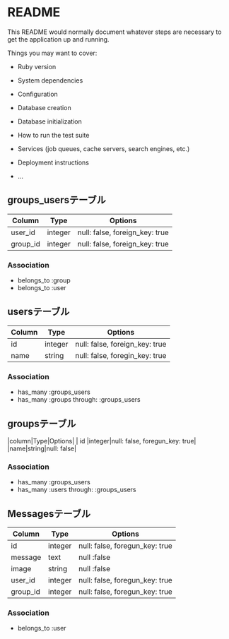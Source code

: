 # README

This README would normally document whatever steps are necessary to get the
application up and running.

Things you may want to cover:

* Ruby version

* System dependencies

* Configuration

* Database creation

* Database initialization

* How to run the test suite

* Services (job queues, cache servers, search engines, etc.)

* Deployment instructions

* ...

## groups_usersテーブル

|Column|Type|Options|
|------|----|-------|
|user_id|integer|null: false, foreign_key: true|
|group_id|integer|null: false, foreign_key: true|

### Association
- belongs_to :group
- belongs_to :user

## usersテーブル
|Column|Type|Options|
|-----|----|-------|
| id |integer|null: false, foreign_key: true|
|name|string|null: false, foregin_key: true|

### Association
- has_many :groups_users
- has_many :groups through: :groups_users

## groupsテーブル
|column|Type|Options|
| id |integer|null: false, foregun_key: true|
|name|string|null: false|

### Association
- has_many :groups_users
- has_many :users through: :groups_users

## Messagesテーブル
|Column|Type|Options|
|------|----|-------|
| id |integer|null: false, foregun_key: true|
|message|text|null :false|
|image|string|null :false|
|user_id|integer|null: false, foregun_key: true|
|group_id|integer|null: false, foregun_key: true|

### Association
- belongs_to :user
